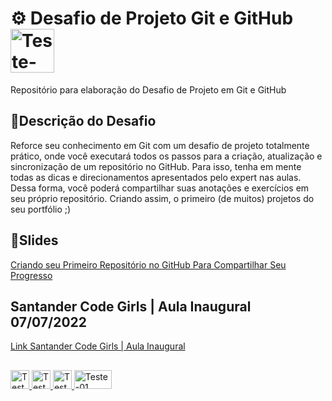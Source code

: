 # ⚙ Desafio de Projeto Git e GitHub <img aling="center" alt="Teste-01" height="70" width="70" src="https://i.pinimg.com/originals/e5/93/ab/e593ab0589d5f1b389e4dfbcce2bce20.gif">
 </div>
Repositório para elaboração do Desafio de Projeto em Git e GitHub

## 🔸Descrição do Desafio

Reforce seu conhecimento em Git com um desafio de projeto totalmente prático, onde você executará todos os passos para a criação, atualização e sincronização de um repositório no GitHub. Para isso, tenha em mente todas as dicas e direcionamentos apresentados pelo expert nas aulas. Dessa forma, você poderá compartilhar suas anotações e exercícios em seu próprio repositório. Criando assim, o primeiro (de muitos) projetos do seu portfólio ;)


## 🔸Slides

[Criando seu Primeiro Repositório no GitHub Para Compartilhar Seu Progresso](https://drive.google.com/file/d/1IZu0qohv1JOmxjEra1lknDiiStU68bl4/view)

## Santander Code Girls | Aula Inaugural 07/07/2022
[Link Santander Code Girls | Aula Inaugural](https://www.youtube.com/watch?v=RVtfpPQm7YI)



##
<div>
  <a href= "https://web.dio.me/users/franciellygeronimo?tab=achievements" target="_blank"> <img aling="center" alt="Teste-01" height="30" width="30" src="https://yt3.ggpht.com/qMPyLWsg6kipqVXeVUmusXfNABJGAWignNcYfS7jlEXLsD44PU3dVSFlf8e4sMXTAJKExbDREw=s900-c-k-c0x00ffffff-no-rj">
  <a href= "https://instagram.com/franciellygeronimo" target="_blank"> <img aling="center" alt="Teste-01" height="30" width="30" src="https://imagepng.org/wp-content/uploads/2017/08/instagram-icone-icon-1.png">
  <a href= "https://instagram.com/franciellygeronimo" target="_blank"> <img aling="center" alt="Teste-01" height="30" width="30" src="https://gifs4crds.carrd.co/assets/images/gallery08/80ca8488.gif?vca07fc73a">
  <a href= "https://instagram.com/franciellygeronimo" target="_blank"> <img aling="center" alt="Teste-01" height="30" width="60" src="https://www.pngkey.com/png/full/221-2212352_niandoge-nyan-cat-png-gif.png">


  </div>
    
  

 
 
 

